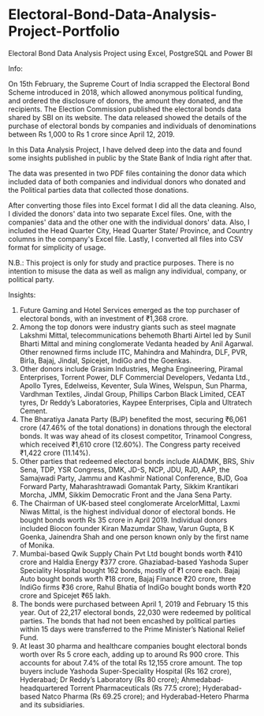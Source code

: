 # Electoral-Bond-Data-Analysis-Project-Portfolio
Electoral Bond Data Analysis Project using Excel, PostgreSQL and Power BI

Info:

On 15th February, the Supreme Court of India scrapped the Electoral Bond Scheme introduced in 2018, which allowed anonymous political funding, and ordered the disclosure of donors, the amount they donated, and the recipients. The Election Commission published the electoral bonds data shared by SBI on its website. The data released showed the details of the purchase of electoral bonds by companies and individuals of denominations between Rs 1,000 to Rs 1 crore since April 12, 2019. 

In this Data Analysis Project, I have delved deep into the data and found some insights published in public by the State Bank of India right after that. 

The data was presented in two PDF files containing the donor data which included data of both companies and individual donors who donated and the Political parties data that collected those donations. 

After converting those files into Excel format I did all the data cleaning. Also, I divided the donors' data into two separate Excel files. One, with the companies' data and the other one with the individual donors' data. Also, I included the Head Quarter City, Head Quarter State/ Province, and Country columns in the company's Excel file. Lastly, I converted all files into CSV format for simplicity of usage. 

N.B.: This project is only for study and practice purposes. There is no intention to misuse the data as well as malign any individual, company, or political party.


Insights: 

1. Future Gaming and Hotel Services emerged as the top purchaser of electoral bonds, with an investment of ₹1,368 crore. 
2. Among the top donors were industry giants such as steel magnate Lakshmi Mittal, telecommunications behemoth Bharti Airtel led by Sunil Bharti Mittal and mining conglomerate Vedanta headed by Anil Agarwal. Other renowned firms include ITC, Mahindra and Mahindra, DLF, PVR, Birla, Bajaj, Jindal, Spicejet, IndiGo and the Goenkas.
3. Other donors include Grasim Industries, Megha Engineering, Piramal Enterprises, Torrent Power, DLF Commercial Developers, Vedanta Ltd., Apollo Tyres, Edelweiss, Keventer, Sula Wines, Welspun, Sun Pharma, Vardhman Textiles, Jindal Group, Phillips Carbon Black Limited, CEAT tyres, Dr Reddy’s Laboratories, Kaypee Enterprises, Cipla and Ultratech Cement. ​ 
4. The Bharatiya Janata Party (BJP) benefited the most, securing ₹6,061 crore (47.46% of the total donations) in donations through the electoral bonds. It was way ahead of its closest competitor, Trinamool Congress, which received ₹1,610 crore (12.60%). The Congress party received ₹1,422 crore (11.14%). 
5. Other parties that redeemed electoral bonds include AIADMK, BRS, Shiv Sena, TDP, YSR Congress, DMK, JD-S, NCP, JDU, RJD, AAP, the Samajwadi Party, Jammu and Kashmir National Conference, BJD, Goa Forward Party, Maharashtrawadi Gomantak Party, Sikkim Krantikari Morcha, JMM, Sikkim Democratic Front and the Jana Sena Party.
6. The Chairman of UK-based steel conglomerate ArcelorMittal, Laxmi Niwas Mittal, is the highest individual donor of electoral bonds. He bought bonds worth Rs 35 crore in April 2019. Individual donors included Biocon founder Kiran Mazumdar Shaw, Varun Gupta, B K Goenka, Jainendra Shah and one person known only by the first name of Monika. 
7. Mumbai-based Qwik Supply Chain Pvt Ltd bought bonds worth ₹410 crore and Haldia Energy ₹377 crore. Ghaziabad-based Yashoda Super Speciality Hospital bought 162 bonds, mostly of ₹1 crore each. Bajaj Auto bought bonds worth ₹18 crore, Bajaj Finance ₹20 crore, three IndiGo firms ₹36 crore, Rahul Bhatia of IndiGo bought bonds worth ₹20 crore and Spicejet ₹65 lakh. 
8. The bonds were purchased between April 1, 2019 and February 15 this year. Out of 22,217 electoral bonds, 22,030 were redeemed by political parties. The bonds that had not been encashed by political parties within 15 days were transferred to the Prime Minister’s National Relief Fund.
9. At least 30 pharma and healthcare companies bought electoral bonds worth over Rs 5 crore each, adding up to around Rs 900 crore. This accounts for about 7.4% of the total Rs 12,155 crore amount. The top buyers include Yashoda Super-Speciality Hospital (Rs 162 crore), Hyderabad; Dr Reddy’s Laboratory (Rs 80 crore); Ahmedabad-headquartered Torrent Pharmaceuticals (Rs 77.5 crore); Hyderabad-based Natco Pharma (Rs 69.25 crore); and Hyderabad-Hetero Pharma and its subsidiaries.
